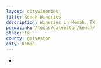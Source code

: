 ```yaml
---
layout: citywineries
title: Kemah Wineries
description: Wineries in Kemah, TX
permalink: /texas/galveston/kemah/
state: tx
county: galveston
city: kemah
---
```

-
